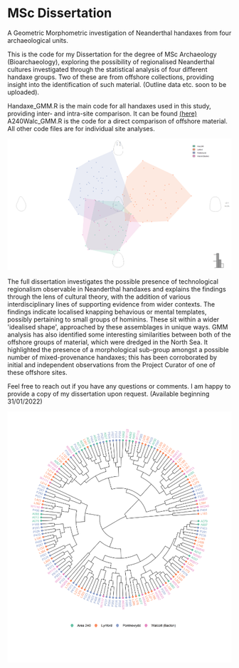 # MSc Dissertation

A Geometric Morphometric investigation of Neanderthal handaxes from four archaeological units.

This is the code for my Dissertation for the degree of MSc Archaeology (Bioarchaeology), exploring the possibility of regionalised Neanderthal cultures investigated through the statistical analysis of four different handaxe groups. Two of these are from offshore collections, providing insight into the identification of such material.
(Outline data etc. soon to be uploaded).

Handaxe_GMM.R is the main code for all handaxes used in this study, providing inter- and intra-site comparison. It can be found [(here)](https://github.com/A-Barroso/MSc-Dissertation/blob/main/Handaxe_GMM.R)
A240Walc_GMM.R is the code for a direct comparison of offshore material. All other code files are for individual site analyses.




![./images/LDAfullaxes.jpg](https://github.com/A-Barroso/MSc-Dissertation/blob/main/Images/LDAfullaxes.jpg)




The full dissertation investigates the possible presence of technological regionalism observable in Neanderthal handaxes and explains the findings through the lens of cultural theory, with the addition of various interdisciplinary lines of supporting evidence from wider contexts. The findings indicate localised knapping behavious or mental templates, possibly pertaining to small groups of hominins. These sit within a wider 'idealised shape', approached by these assemblages in unique ways. GMM analysis has also identified some interesting similarities between both of the offshore groups of material, which were dredged in the North Sea. It highlighted the presence of a morphological sub-group amongst a possible number of mixed-provenance handaxes; this has been corroborated by initial and independent observations from the Project Curator of one of these offshore sites.

Feel free to reach out if you have any questions or comments. I am happy to provide a copy of my dissertation upon request. (Available beginning 31/01/2022)


![./images/clad.jpg](https://github.com/A-Barroso/MSc-Dissertation/blob/main/Images/clad.jpg)
